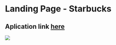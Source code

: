 <h1>Landing Page - Starbucks</h1>
<h2>Aplication link <a href="https://lucasfgs14.github.io/starbucks/">here</a></h2>
<img src="./assets/page.png" />
